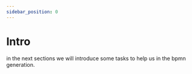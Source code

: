 ```yaml
---
sidebar_position: 0
---
```


# Intro

in the next sections we will introduce some tasks to help us in the bpmn generation.

